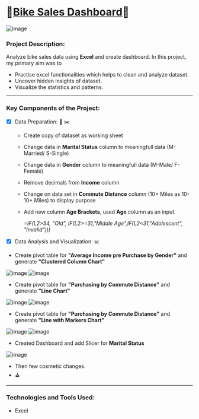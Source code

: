 # :bicyclist:[Bike Sales Dashboard]():bicyclist:
![image](https://github.com/hashinil/excel_Bike_Sales_Dashboard/assets/33922245/46f22ef7-ed1b-4a7a-89d9-1144ca8f6338)

### Project Description:

Analyze bike sales data using **Excel** and create dashboard.
In this project, my primary aim was to 
- Practise excel functionalities which helps to clean and analyze dataset.
- Uncover hidden insights of dataset.
- Visualize the statistics and patterns.


----------------------------------
### Key Components of the Project:

- [x] Data Preparation: :pencil:  :scissors:

    - Create copy of dataset as working sheet
    - Change data in **Marital Status** column to meaningfull data (M-Married/ S-Single)
    - Change data in **Gender** column to meaningfull data (M-Male/ F-Female)
    - Remove decimals from **Income** column
    - Change on data set in **Commute Distance** column (10+ Miles as 10-10+ Miles) to display purpose
    - Add new column **Age Brackets**, used **Age** column as an input.
      
      *=IF(L2>54, "Old", IF(L2>=31,"Middle Age",IF(L2<31,"Adolescent", "Invalid")))*

- [x] Data Analysis and Visualization: :bar_chart:
    
- Create pivot table for **"Average Income pre Purchase by Gender"** and generate **"Clustered Column Chart"**

![image](https://github.com/hashinil/excel_Bike_Sales_Dashboard/assets/33922245/c954524a-a0a8-41f9-8b1b-0d0d1185bb9d)
![image](https://github.com/hashinil/excel_Bike_Sales_Dashboard/assets/33922245/0687f643-8af8-4e4c-89b9-5ae8d76e82a5)


- Create pivot table for **"Purchasing by Commute Distance"** and generate **"Line Chart"**
  
![image](https://github.com/hashinil/excel_Bike_Sales_Dashboard/assets/33922245/b286a06f-e37f-405a-ae0f-5d327212a148)
![image](https://github.com/hashinil/excel_Bike_Sales_Dashboard/assets/33922245/33faf453-f9f1-4072-b8fb-6f4e830cdae8)

- Create pivot table for **"Purchasing by Commute Distance"** and generate **"Line with Markers Chart"**

![image](https://github.com/hashinil/excel_Bike_Sales_Dashboard/assets/33922245/8920eb61-d5e9-46ba-ad97-92c44a3e03ce)
![image](https://github.com/hashinil/excel_Bike_Sales_Dashboard/assets/33922245/c2d2856b-a311-4eb2-977a-44be55a2a70c)

- Created Dashboard and add Slicer for **Marital Status**

![image](https://github.com/hashinil/excel_Bike_Sales_Dashboard/assets/33922245/338fe889-45c4-415b-871a-6f147f1160d3)

- Then few cosmetic changes.
- :golf:

----------------------------------
### Technologies and Tools Used: 

- Excel

